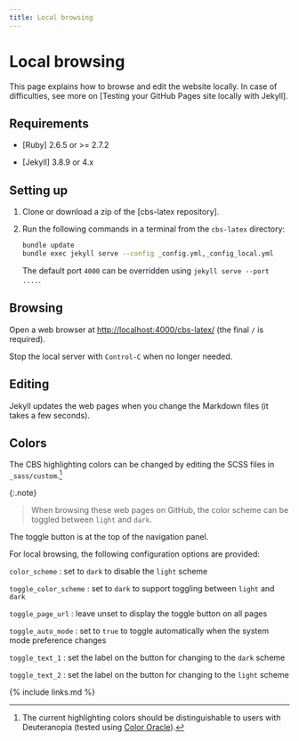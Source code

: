```yaml
---
title: Local browsing
---
```

# Local browsing

This page explains how to browse and edit the website locally.
In case of difficulties, see more on [Testing your GitHub Pages site locally with Jekyll].

## Requirements

- [Ruby] 2.6.5 or >= 2.7.2
    
- [Jekyll] 3.8.9 or 4.x

## Setting up

1.  Clone or download a zip of the [cbs-latex repository].

2.  Run the following commands in a terminal from the `cbs-latex` directory:
    
    ```bash
    bundle update
    bundle exec jekyll serve --config _config.yml,_config_local.yml
    ```
    
    The default port `4000` can be overridden using `jekyll serve --port ....`.

## Browsing

Open a web browser at <http://localhost:4000/cbs-latex/> (the final `/` is required).

Stop the local server with `Control-C` when no longer needed.

## Editing

Jekyll updates the web pages when you change the Markdown files (it takes a few seconds).

## Colors

The CBS highlighting colors can be changed by editing the SCSS files in `_sass/custom`.[^colors]

[^colors]:
    The current highlighting colors should be distinguishable to users with Deuteranopia
    (tested using [Color Oracle](https://colororacle.org)).

{:.note}
> When browsing these web pages on GitHub, the color scheme can be toggled between `light` and `dark`.

The toggle button is at the top of the navigation panel.

For local browsing, the following configuration options are provided:

`color_scheme`
: set to `dark` to disable the `light` scheme

`toggle_color_scheme`
: set to `dark` to support toggling between `light` and `dark`

`toggle_page_url`
: leave unset to display the toggle button on all pages

`toggle_auto_mode`
: set to `true` to toggle automatically when the system mode preference changes

`toggle_text_1`
: set the label on the button for changing to the `dark` scheme

`toggle_text_2`
: set the label on the button for changing to the `light` scheme

{% include links.md %}

